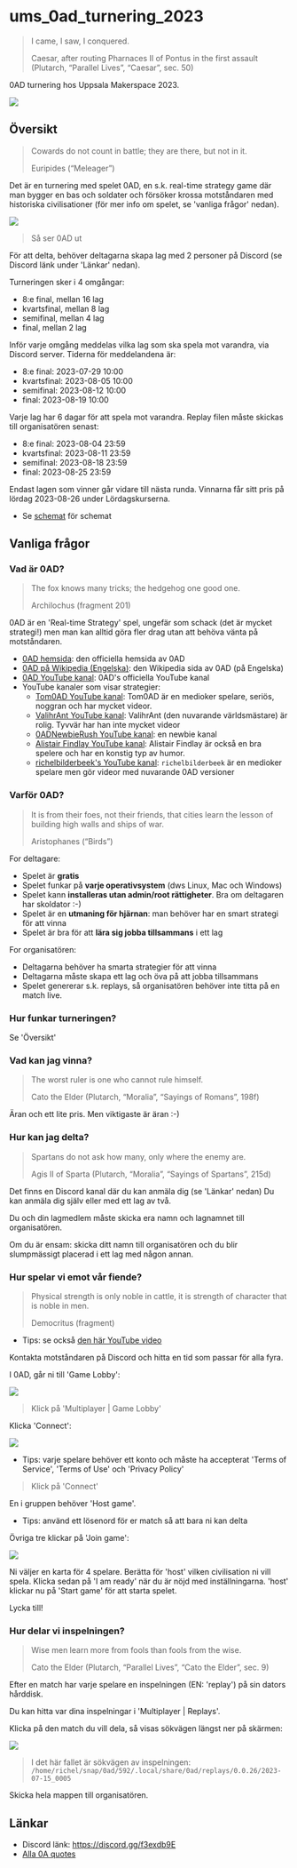 # ums_0ad_turnering_2023

> I came, I saw, I conquered.
> 
> Caesar, after routing Pharnaces II of Pontus in the first assault (Plutarch, “Parallel Lives”, “Caesar”, sec. 50)

0AD turnering hos Uppsala Makerspace 2023.

![](pics/ums_0ad_logo_50.png)

## Översikt

> Cowards do not count in battle; they are there, but not in it.
>
> Euripides (“Meleager”)

Det är en turnering med spelet 0AD, en s.k. real-time strategy game
där man bygger en bas och soldater och försöker krossa motståndaren
med historiska civilisationer
(för mer info om spelet, se 'vanliga frågor' nedan).

![](pics/0ad_gameplay_1_50.png)

> Så ser 0AD ut

För att delta, behöver deltagarna skapa lag med 2 personer på Discord 
(se Discord länk under 'Länkar' nedan).

Turneringen sker i 4 omgångar:

 * 8:e final, mellan 16 lag
 * kvartsfinal, mellan 8 lag
 * semifinal, mellan 4 lag
 * final, mellan 2 lag

Inför varje omgång meddelas vilka lag som ska spela mot varandra,
via Discord server. Tiderna för meddelandena är:

 * 8:e final: 2023-07-29 10:00
 * kvartsfinal: 2023-08-05 10:00
 * semifinal: 2023-08-12 10:00
 * final: 2023-08-19 10:00

Varje lag har 6 dagar för att spela mot varandra.
Replay filen måste skickas till organisatören senast:

 * 8:e final: 2023-08-04 23:59
 * kvartsfinal: 2023-08-11 23:59
 * semifinal: 2023-08-18 23:59
 * final: 2023-08-25 23:59

Endast lagen som vinner går vidare till nästa runda.
Vinnarna får sitt pris på lördag 2023-08-26 under Lördagskurserna.

 * Se [schemat](schemat.md) för schemat

## Vanliga frågor

### Vad är 0AD?

> The fox knows many tricks; the hedgehog one good one.
>
> Archilochus (fragment 201)

0AD är en 'Real-time Strategy' spel, 
ungefär som schack (det är mycket strategi!)
men man kan alltid göra fler drag 
utan att behöva vänta på motståndaren.

 * [0AD hemsida](https://play0ad.com/): den officiella hemsida av 0AD 
 * [0AD på Wikipedia (Engelska)](https://en.wikipedia.org/wiki/0_A.D._(video_game)): den Wikipedia sida av 0AD (på Engelska)
 * [0AD YouTube kanal](https://www.youtube.com/user/play0ad): 0AD's officiella YouTube kanal
 * YouTube kanaler som visar strategier:
   * [Tom0AD YouTube kanal](https://www.youtube.com/@Tom0ad): 
     Tom0AD är en medioker spelare, seriös, noggran och har mycket videor.
   * [ValihrAnt YouTube kanal](https://www.youtube.com/@ValihrAnt): 
     ValihrAnt (den nuvarande världsmästare) är rolig. 
     Tyvvär har han inte mycket videor
   * [0ADNewbieRush YouTube kanal](https://www.youtube.com/@0ADNewbieRush): 
     en newbie kanal
   * [Alistair Findlay YouTube kanal](https://www.youtube.com/watch?v=jQMETPZGRds&list=PLtv3Tue78X0UPnWc_3bPzC58Sm0b4G2ZX): 
     Alistair Findlay är också en bra spelere och har en konstig typ av humor.
   * [richelbilderbeek's YouTube kanal](https://www.youtube.com/watch?v=K_M1geCdNhQ&list=PLu8_ZyzXyRDGTXZ1fQpcCPjeeX5MjIgxP): 
     `richelbilderbeek` är en medioker spelare men gör videor 
     med nuvarande 0AD versioner

### Varför 0AD?

> It is from their foes, not their friends, 
> that cities learn the lesson of building high walls and ships of war.
>
> Aristophanes (“Birds”)

For deltagare:

 * Spelet är **gratis**
 * Spelet funkar på **varje operativsystem** (dws Linux, Mac och Windows)
 * Spelet kann **installeras utan admin/root rättigheter**.
   Bra om deltagaren har skoldator :-)
 * Spelet är en **utmaning för hjärnan**: 
   man behöver har en smart strategi för att vinna
 * Spelet är bra för att **lära sig jobba tillsammans** i ett lag

For organisatören:

 * Deltagarna behöver ha smarta strategier för att vinna
 * Deltagarna måste skapa ett lag och öva på att jobba tillsammans
 * Spelet genererar s.k. replays, så organisatören behöver inte 
   titta på en match live.

### Hur funkar turneringen?

Se 'Översikt'

### Vad kan jag vinna?

> The worst ruler is one who cannot rule himself.
>
> Cato the Elder (Plutarch, “Moralia”, “Sayings of Romans”, 198f)

Äran och ett lite pris. Men viktigaste är äran :-)

### Hur kan jag delta?

> Spartans do not ask how many, only where the enemy are.
>
> Agis II of Sparta (Plutarch, “Moralia”, “Sayings of Spartans”, 215d)

Det finns en Discord kanal där du kan anmäla dig (se 'Länkar' nedan)
Du kan anmäla dig själv eller med ett lag av två.

Du och din lagmedlem måste skicka era namn och lagnamnet till organisatören.

Om du är ensam: skicka ditt namn till organisatören och du blir slumpmässigt
placerad i ett lag med någon annan.

### Hur spelar vi emot vår fiende?

> Physical strength is only noble in cattle, 
> it is strength of character that is noble in men.
>
> Democritus (fragment)

 * Tips: se också [den här YouTube video](https://youtu.be/cQIAz1tjRyM)

Kontakta motståndaren på Discord och hitta en tid som passar för alla fyra.

I 0AD, går ni till 'Game Lobby':

![](pics/0ad_game_lobby.png)

> Klick på 'Multiplayer | Game Lobby'

Klicka 'Connect':

![](pics/0ad_game_lobby_connect.png)

 * Tips: varje spelare behöver ett konto och måste ha accepterat 
   'Terms of Service', 'Terms of Use' och 'Privacy Policy'

> Klick på 'Connect'

En i gruppen behöver 'Host game'.

 * Tips: använd ett lösenord för er match så att bara ni kan delta

Övriga tre klickar på 'Join game':

![](pics/0ad_game_lobby_host_game.png)

Ni väljer en karta för 4 spelare.
Berätta för 'host' vilken civilisation ni vill spela.
Klicka sedan på 'I am ready' när du är nöjd med inställningarna.
'host' klickar nu på 'Start game' för att starta spelet.

Lycka till!

### Hur delar vi inspelningen?

> Wise men learn more from fools than fools from the wise.
>
> Cato the Elder (Plutarch, “Parallel Lives”, “Cato the Elder”, sec. 9)

Efter en match har varje spelare en inspelningen (EN: 'replay')
på sin dators hårddisk. 

Du kan hitta var dina inspelningar i 'Multiplayer | Replays'.

Klicka på den match du vill dela, så visas sökvägen längst ner på skärmen:

![](pics/0ad_replays_path.png)

> I det här fallet är sökvägen av inspelningen: 
> `/home/richel/snap/0ad/592/.local/share/0ad/replays/0.0.26/2023-07-15_0005`

Skicka hela mappen till organisatören.

## Länkar

 * Discord länk: https://discord.gg/f3exdb9E
 * [Alla 0A quotes](https://github.com/0ad/0ad/blob/master/binaries/data/mods/public/gui/text/quotes.txt)
